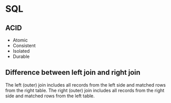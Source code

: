 # SQL

## ACID

- Atomic
- Consistent
- Isolated
- Durable

## Difference between left join and right join

The left (outer) join includes all records from the left side and matched rows from the right table.
The right (outer) join includes all records from the right side and matched rows from the left table.
